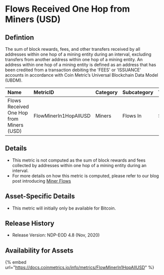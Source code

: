 # Flows Received One Hop from Miners \(USD\)

## Defintion

The sum of block rewards, fees, and other transfers received by all addresses within one hop of a mining entity during an interval, excluding transfers from another address within one hop of a mining entity. An address within one hop of a mining entity is defined as an address that has been credited from a transaction debiting the 'FEES' or 'ISSUANCE' accounts in accordance with Coin Metric’s Universal Blockchain Data Model \(UBDM\).

| Name | MetricID | Category | Subcategory | Type | Unit | Interval |
| :--- | :--- | :--- | :--- | :--- | :--- | :--- |
| Flows Received One Hop from Miners \(USD\) | FlowMinerIn1HopAllUSD | Miners | Flows In | Sum | USD | 1 day |

## Details

* This metric is not computed as the sum of block rewards and fees collected by addresses within one hop of a mining entity during an interval.
* For more details on how this metric is computed, please refer to our blog post introducing [Miner Flows](https://coinmetrics.substack.com/p/coin-metrics-state-of-the-network-3e2)

## Asset-Specific Details

* This metric will initially only be available for Bitcoin.

## Release History

* Release Version: NDP-EOD 4.8 \(Nov, 2020\)

## Availability for Assets

{% embed url="https://docs.coinmetrics.io/info/metrics/FlowMinerIn1HopAllUSD" %}

